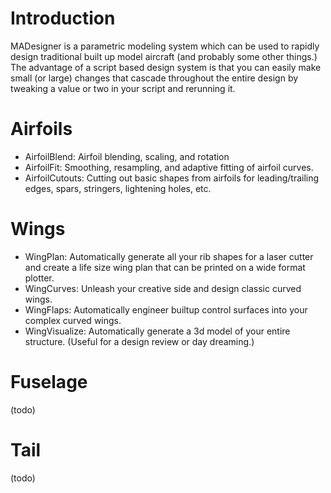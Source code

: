 # Introduction #

MADesigner is a parametric modeling system which can be used to rapidly design traditional built up model aircraft (and probably some other things.) The advantage of a script based design system is that you can easily make small (or large) changes that cascade throughout the entire design by tweaking a value or two in your script and rerunning it.


# Airfoils #
  * AirfoilBlend: Airfoil blending, scaling, and rotation
  * AirfoilFit: Smoothing, resampling, and adaptive fitting of airfoil curves.
  * AirfoilCutouts: Cutting out basic shapes from airfoils for leading/trailing edges, spars, stringers, lightening holes, etc.

# Wings #

  * WingPlan: Automatically generate all your rib shapes for a laser cutter and create a life size wing plan that can be printed on a wide format plotter.
  * WingCurves: Unleash your creative side and design classic curved wings.
  * WingFlaps: Automatically engineer builtup control surfaces into your complex curved wings.
  * WingVisualize: Automatically generate a 3d model of your entire structure.  (Useful for a design review or day dreaming.)

# Fuselage #

(todo)

# Tail #

(todo)